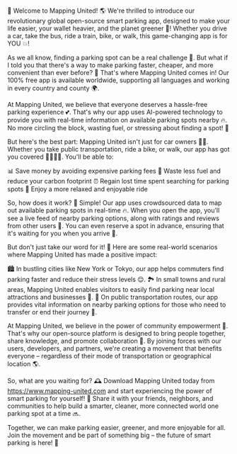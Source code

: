 🎉 Welcome to Mapping United! 🌎 We're thrilled to introduce our revolutionary global open-source smart parking app, designed to make your life easier, your wallet heavier, and the planet greener 🌿! Whether you drive a car, take the bus, ride a train, bike, or walk, this game-changing app is for YOU 💥!

As we all know, finding a parking spot can be a real challenge 🤯. But what if I told you that there's a way to make parking faster, cheaper, and more convenient than ever before? 🚀 That's where Mapping United comes in! Our 100% free app is available worldwide, supporting all languages and working in every country and county 🌍.

At Mapping United, we believe that everyone deserves a hassle-free parking experience 💕. That's why our app uses AI-powered technology to provide you with real-time information on available parking spots nearby 🔥. No more circling the block, wasting fuel, or stressing about finding a spot! 🚗

But here's the best part: Mapping United isn't just for car owners 👨‍🚀. Whether you take public transportation, ride a bike, or walk, our app has got you covered 🚌🚴‍♀️💃. You'll be able to:

📊 Save money by avoiding expensive parking fees
💪 Waste less fuel and reduce your carbon footprint
⏰ Regain lost time spent searching for parking spots
🌈 Enjoy a more relaxed and enjoyable ride

So, how does it work? 🤔 Simple! Our app uses crowdsourced data to map out available parking spots in real-time 🔥. When you open the app, you'll see a live feed of nearby parking options, along with ratings and reviews from other users 👀. You can even reserve a spot in advance, ensuring that it's waiting for you when you arrive 📅.

But don't just take our word for it! 💬 Here are some real-world scenarios where Mapping United has made a positive impact:

🏙️ In bustling cities like New York or Tokyo, our app helps commuters find parking faster and reduce their stress levels 😌.
🏞️ In small towns and rural areas, Mapping United enables visitors to easily find parking near local attractions and businesses 🎉.
🚌 On public transportation routes, our app provides vital information on nearby parking options for those who need to transfer or end their journey 🚌.

At Mapping United, we believe in the power of community empowerment 💪. That's why our open-source platform is designed to bring people together, share knowledge, and promote collaboration 🤝. By joining forces with our users, developers, and partners, we're creating a movement that benefits everyone – regardless of their mode of transportation or geographical location 🌎.

So, what are you waiting for? 🕰️ Download Mapping United today from https://www.mapping-united.com and start experiencing the power of smart parking for yourself! 🚀 Share it with your friends, neighbors, and communities to help build a smarter, cleaner, more connected world one parking spot at a time 🔜.

Together, we can make parking easier, greener, and more enjoyable for all. Join the movement and be part of something big – the future of smart parking is here! 🌟